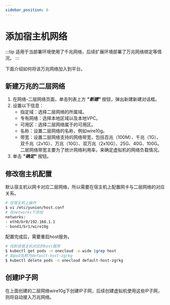 ```yaml
---
sidebar_position: 6
---
```


# 添加宿主机网络

:::tip
适用于当部署环境使用了千兆网络，后续扩展环境部署了万兆网络绑定等情况。
:::

下面介绍如何将该万兆网络加入到平台。

## 新建万兆的二层网络

1. 在网络-二层网络页面，单击列表上方 **_"新建"_** 按钮，弹出新建新建对话框。
2. 设置以下信息：
   - 指定域：选择二层网络的所属域。
   - 专有网络：选择本地区域以及本地VPC。
   - 可用区：选择二层网络属于的可用区。
   - 名称：设置二层网络的名称，例如wire10g。
   - 带宽：设置二层网络支持的网络带宽，包括百兆（100M）、千兆（1G）、双千兆（2x1G）、万兆（10G）、双万兆（2x10G）、25G、40G、100G。二层网络带宽主要为了统计网络利用率，来确定虚拟机的网络负载情况。
3. 单击 **_"确定"_** 按钮。

## 修改宿主机配置

默认宿主机以网卡对应二层网络，所以需要在宿主机上配置网卡与二层网络的对应关系。

```bash
# 在宿主机上操作
$ vi /etc/yunion/host.conf
# 在networks下添加
networks:
- eth0/br0/192.168.1.1
- bond1/br1/wire10g
```

配置完成后，需要重启host服务。

```bash
# 找到该宿主机对应的host服务
$ kubectl get pods -n onecloud -o wide |grep host
# 如pod名称为default-host-zgrkg
$ kubectl delete pods -n onecloud default-host-zgrkg
```

## 创建IP子网

在上面创建的二层网络wire10g下创建IP子网，后续创建虚拟机使用这些IP子网，则将自动接入万兆网络。
